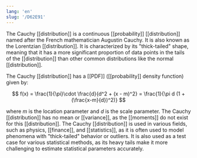 ```yaml
---
lang: 'en'
slug: '/D62E91'
---
```


The Cauchy [[distribution]] is a continuous [[probability]] [[distribution]] named after the French mathematician Augustin Cauchy. It is also known as the Lorentzian [[distribution]]. It is characterized by its "thick-tailed" shape, meaning that it has a more significant proportion of data points in the tails of the [[distribution]] than other common distributions like the normal [[distribution]].

The Cauchy [[distribution]] has a [[PDF]] ([[probability]] density function) given by:

$$
f(x) = \frac{1}{\pi}\cdot \frac{d}{d^2 + (x - m)^2} = \frac{1}{\pi d (1 + (\frac{x-m}{d})^2)}
$$

where $m$ is the location parameter and $d$ is the scale parameter. The Cauchy [[distribution]] has no mean or [[variance]], as the [[moments]] do not exist for this [[distribution]]. The Cauchy [[distribution]] is used in various fields, such as physics, [[finance]], and [[statistics]], as it is often used to model phenomena with "thick-tailed" behavior or outliers. It is also used as a test case for various statistical methods, as its heavy tails make it more challenging to estimate statistical parameters accurately.
